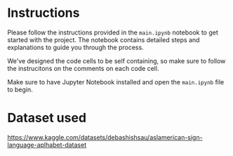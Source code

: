 # Instructions

Please follow the instructions provided in the `main.ipynb` notebook to get started with the project. The notebook contains detailed steps and explanations to guide you through the process.

We've designed the code cells to be self containing, so make sure to follow the instrucitons on the comments on each code cell.

Make sure to have Jupyter Notebook installed and open the `main.ipynb` file to begin.

# Dataset used

https://www.kaggle.com/datasets/debashishsau/aslamerican-sign-language-aplhabet-dataset
